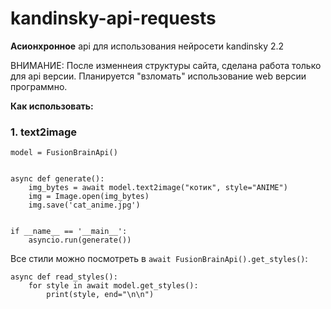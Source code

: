 # kandinsky-api-requests

**Асионхронное** api для использования нейросети kandinsky 2.2

ВНИМАНИЕ: После изменнеия структуры сайта, сделана работа только для api версии. Планируется "взломать" использование web версии программно.

**Как использовать:**

### 1. text2image

```
model = FusionBrainApi()


async def generate():
    img_bytes = await model.text2image("котик", style="ANIME")
    img = Image.open(img_bytes)
    img.save('cat_anime.jpg')


if __name__ == '__main__':
    asyncio.run(generate())
```

Все стили можно посмотреть в `await FusionBrainApi().get_styles()`:

```
async def read_styles():
    for style in await model.get_styles():
        print(style, end="\n\n")
```
